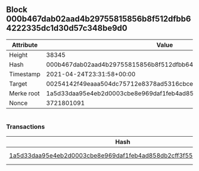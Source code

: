 ## Block 000b467dab02aad4b29755815856b8f512dfbb64222335dc1d30d57c348be9d0

Attribute | Value
--- | ---
Height | 38345
Hash | 000b467dab02aad4b29755815856b8f512dfbb64222335dc1d30d57c348be9d0
Timestamp | 2021-04-24T23:31:58+00:00
Target | 00254142f49eaaa504dc75712e8378ad5316cbcead634704b3734b6271167cc4
Merke root | 1a5d33daa95e4eb2d0003cbe8e969daf1feb4ad858db2cff3f55a4c0a65b2cb3
Nonce | 3721801091

```

```

### Transactions

Hash | Amount
--- | ---
[1a5d33daa95e4eb2d0003cbe8e969daf1feb4ad858db2cff3f55a4c0a65b2cb3](1a5d33daa95e4eb2d0003cbe8e969daf1feb4ad858db2cff3f55a4c0a65b2cb3.md) | 10.00000000 SKEPTI 
